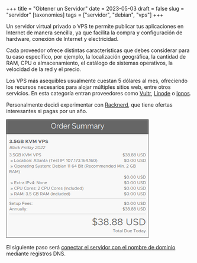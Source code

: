 +++
title = "Obtener un Servidor"
date = 2023-05-03
draft = false 
slug = "servidor"
[taxonomies]
tags = ["servidor", "debian", "vps"]
+++

Un servidor virtual privado o VPS te permite publicar tus aplicaciones en
Internet de manera sencilla, ya que facilita la compra y configuración de 
hardware, conexión de Internet y electricidad.

Cada proveedor ofrece distintas características que debes considerar para 
tu caso específico, por ejemplo, la localización geográfica, la cantidad de 
RAM, CPU o almacenamiento, el catálogo de sistemas operativos, la velocidad 
de la red y el precio.

Los VPS más asequibles usualmente cuestan 5 dólares al mes, ofreciendo los
recursos necesarios para alojar múltiples sitios web, entre otros servicios.
En esta categoría entran proveedores como 
[Vultr](https://www.vultr.com/pricing/#cloud-compute/), 
[Linode](https://www.linode.com/products/shared/) o
[Ionos](https://www.ionos.mx/servidores/vps#planes).

Personalmente decidí experimentar con [Racknerd](https://www.racknerd.com/),
que tiene ofertas interesantes si pagas por un año.

![Resumen de compra de VPS](proveedor-vps.png)

El siguiente paso será [conectar el servidor con el nombre de dominio](@/dns/index.md)
mediante registros DNS.



